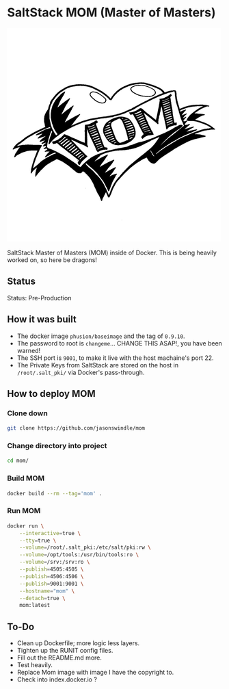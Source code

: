 # SaltStack MOM (Master of Masters)


![image](./.gitmedia/mom.jpg)

SaltStack Master of Masters (MOM) inside of Docker.  This is being heavily worked on, so here be dragons!

## Status

Status: Pre-Production

## How it was built
* The docker image `phusion/baseimage` and the tag of `0.9.10`.
* The password to root is `changeme`... CHANGE THIS ASAP!, you have been warned!
* The SSH port is `9001`, to make it live with the host machaine's port 22.
* The Private Keys from SaltStack are stored on the host in `/root/.salt_pki/` via Docker's pass-through.

## How to deploy MOM

### Clone down

```bash
git clone https://github.com/jasonswindle/mom
```
### Change directory into project

```bash
cd mom/
```

### Build MOM

```bash
docker build --rm --tag='mom' .
```

### Run MOM

```bash
docker run \
    --interactive=true \
    --tty=true \
    --volume=/root/.salt_pki:/etc/salt/pki:rw \
    --volume=/opt/tools:/usr/bin/tools:ro \
    --volume=/srv:/srv:ro \
    --publish=4505:4505 \
    --publish=4506:4506 \
    --publish=9001:9001 \
    --hostname="mom" \
    --detach=true \
    mom:latest
```

## To-Do

* Clean up Dockerfile; more logic less layers.
* Tighten up the RUNIT config files.
* Fill out the README.md more.
* Test heavily.
* Replace Mom image with image I have the copyright to.
* Check into index.docker.io ?
